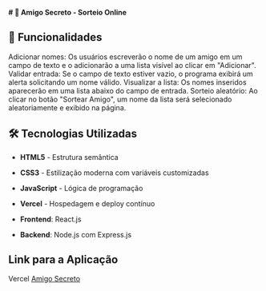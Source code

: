 **# 🎁 Amigo Secreto - Sorteio Online**

## 🚀 Funcionalidades

Adicionar nomes: Os usuários escreverão o nome de um amigo em um campo de texto e o adicionarão a uma lista visível ao clicar em "Adicionar".
Validar entrada: Se o campo de texto estiver vazio, o programa exibirá um alerta solicitando um nome válido.
Visualizar a lista: Os nomes inseridos aparecerão em uma lista abaixo do campo de entrada.
Sorteio aleatório: Ao clicar no botão "Sortear Amigo", um nome da lista será selecionado aleatoriamente e exibido na página.

## 🛠 Tecnologias Utilizadas

- **HTML5** - Estrutura semântica
- **CSS3** - Estilização moderna com variáveis customizadas
- **JavaScript** - Lógica de programação
- **Vercel** - Hospedagem e deploy contínuo

- **Frontend**: React.js
- **Backend**: Node.js com Express.js

## Link para a Aplicação

Vercel
[Amigo Secreto](https://amigo-secreto-git-main-antoniosergioks-projects.vercel.app)
